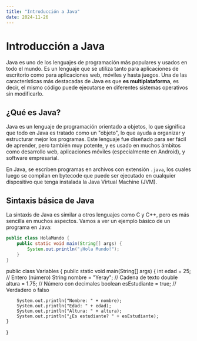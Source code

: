 ```yaml
---
title: "Introducción a Java"
date: 2024-11-26
---
```


# Introducción a Java

Java es uno de los lenguajes de programación más populares y usados en todo el mundo. Es un lenguaje que se utiliza tanto para aplicaciones de escritorio como para aplicaciones web, móviles y hasta juegos. Una de las características más destacadas de Java es que **es multiplataforma**, es decir, el mismo código puede ejecutarse en diferentes sistemas operativos sin modificarlo.

## ¿Qué es Java?

Java es un lenguaje de programación orientado a objetos, lo que significa que todo en Java es tratado como un "objeto", lo que ayuda a organizar y estructurar mejor los programas. Este lenguaje fue diseñado para ser fácil de aprender, pero también muy potente, y es usado en muchos ámbitos como desarrollo web, aplicaciones móviles (especialmente en Android), y software empresarial.

En Java, se escriben programas en archivos con extensión `.java`, los cuales luego se compilan en bytecode que puede ser ejecutado en cualquier dispositivo que tenga instalada la Java Virtual Machine (JVM).

## Sintaxis básica de Java

La sintaxis de Java es similar a otros lenguajes como C y C++, pero es más sencilla en muchos aspectos. Vamos a ver un ejemplo básico de un programa en Java:

```java
public class HolaMundo {
    public static void main(String[] args) {
        System.out.println("¡Hola Mundo!");
    }
}
```

public class Variables {
    public static void main(String[] args) {
        int edad = 25;               // Entero (número)
        String nombre = "Yeray";      // Cadena de texto
        double altura = 1.75;         // Número con decimales
        boolean esEstudiante = true;  // Verdadero o falso
        
        System.out.println("Nombre: " + nombre);
        System.out.println("Edad: " + edad);
        System.out.println("Altura: " + altura);
        System.out.println("¿Es estudiante? " + esEstudiante);
    }
}
